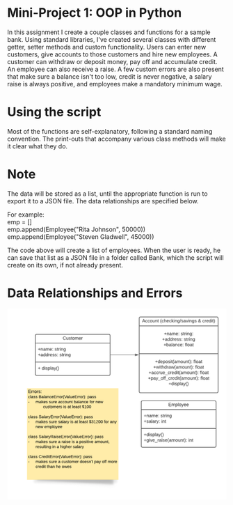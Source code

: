 # Mini-Project 1: OOP in Python
In this assignment I create a couple classes and functions for a sample bank. Using standard libraries, I've created several classes with different getter, setter methods and custom functionality. Users can enter new customers, give accounts to those customers and hire new employees. A customer can withdraw or deposit money, pay off and accumulate credit. An employee can also receive a raise. A few custom errors are also present that make sure a balance isn't too low, credit is never negative, a salary raise is always positive, and employees make a mandatory minimum wage.

# Using the script
Most of the functions are self-explanatory, following a standard naming convention. The print-outs that accompany various class methods will make it clear what they do.

# Note
The data will be stored as a list, until the appropriate function is run to export it to a JSON file. The data relationships are specified below.

For example:<br />
emp = []<br />
emp.append(Employee("Rita Johnson", 50000))<br />
emp.append(Employee("Steven Gladwell", 45000))<br />

The code above will create a list of employees. When the user is ready, he can save that list as a JSON file in a folder called Bank, which the script will create on its own, if not already present.

# Data Relationships and Errors
<img src="Bank Classes Diagram.png"
     alt="Bank Classes and Errors Diagram"
     style="float: left; margin-right: 10px;" />
